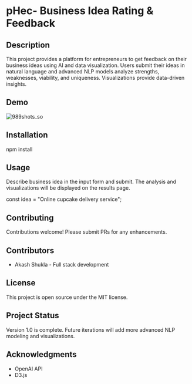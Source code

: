 
# pHec- Business Idea Rating & Feedback

## Description

This project provides a platform for entrepreneurs to get feedback on their business ideas using AI and data visualization. Users submit their ideas in natural language and advanced NLP models analyze strengths, weaknesses, viability, and uniqueness. Visualizations provide data-driven insights. 

## Demo

![989shots_so](https://github.com/theakashshukla/pHec/assets/49320497/09d0b8f7-6f97-4926-876b-11965e4b37e0)

## Installation

npm install 

## Usage

Describe business idea in the input form and submit. The analysis and visualizations will be displayed on the results page.

const idea = "Online cupcake delivery service";

## Contributing 

Contributions welcome! Please submit PRs for any enhancements.

## Contributors

- Akash Shukla - Full stack development 

## License

This project is open source under the MIT license. 

## Project Status

Version 1.0 is complete. Future iterations will add more advanced NLP modeling and visualizations.

## Acknowledgments

- OpenAI API
- D3.js
